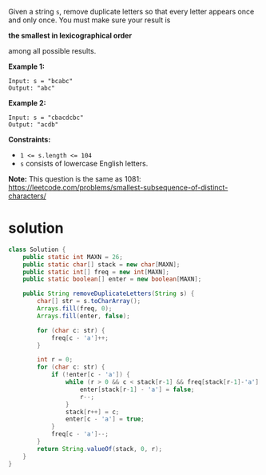 Given a string `s`, remove duplicate letters so that every letter appears once and only once. You must make sure your result is 

**the smallest in lexicographical order**

 among all possible results.



 

**Example 1:**

```
Input: s = "bcabc"
Output: "abc"
```

**Example 2:**

```
Input: s = "cbacdcbc"
Output: "acdb"
```

 

**Constraints:**

- `1 <= s.length <= 104`
- `s` consists of lowercase English letters.

 

**Note:** This question is the same as 1081: https://leetcode.com/problems/smallest-subsequence-of-distinct-characters/

# solution

```java
class Solution {
    public static int MAXN = 26;
    public static char[] stack = new char[MAXN];
    public static int[] freq = new int[MAXN];
    public static boolean[] enter = new boolean[MAXN];

    public String removeDuplicateLetters(String s) {
        char[] str = s.toCharArray();
        Arrays.fill(freq, 0);
        Arrays.fill(enter, false);

        for (char c: str) {
            freq[c - 'a']++;
        }

        int r = 0;
        for (char c: str) {
            if (!enter[c - 'a']) {
                while (r > 0 && c < stack[r-1] && freq[stack[r-1]-'a'] > 0) {
                    enter[stack[r-1] - 'a'] = false;
                    r--;
                }
                stack[r++] = c;
                enter[c - 'a'] = true;
            }
            freq[c - 'a']--;
        }
        return String.valueOf(stack, 0, r);
    }
}
```

